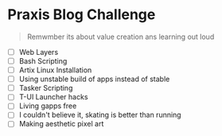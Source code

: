 # Praxis Blog Challenge
> Remwmber its about value creation ans learning out loud

- [ ] Web Layers
- [ ] Bash Scripting
- [ ] Artix Linux Installation
- [ ] Using unstable build of apps instead of stable
- [ ] Tasker Scripting
- [ ] T-UI Launcher hacks
- [ ] Living gapps free
- [ ] I couldn't believe it, skating is better than running
- [ ] Making aesthetic pixel art